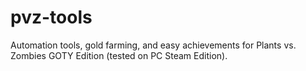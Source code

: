 # pvz-tools
Automation tools, gold farming, and easy achievements for Plants vs. Zombies GOTY Edition (tested on PC Steam Edition).

